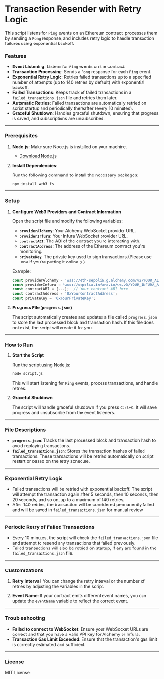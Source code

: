 
# **Transaction Resender with Retry Logic**

This script listens for `Ping` events on an Ethereum contract, processes them by sending a `Pong` response, and includes retry logic to handle transaction failures using exponential backoff.

### **Features**

- **Event Listening**: Listens for `Ping` events on the contract.
- **Transaction Processing**: Sends a `Pong` response for each `Ping` event.
- **Exponential Retry Logic**: Retries failed transactions up to a specified number of attempts (up to 140 retries by default) with exponential backoff.
- **Failed Transactions**: Keeps track of failed transactions in a `failed_transactions.json` file and retries them later.
- **Automatic Retries**: Failed transactions are automatically retried on script startup and periodically thereafter (every 10 minutes).
- **Graceful Shutdown**: Handles graceful shutdown, ensuring that progress is saved, and subscriptions are unsubscribed.

---

### **Prerequisites**

1. **Node.js**: Make sure Node.js is installed on your machine.
   - [Download Node.js](https://nodejs.org/)
   
2. **Install Dependencies**: 

   Run the following command to install the necessary packages:

   ```bash
   npm install web3 fs
   ```

---

### **Setup**

1. **Configure Web3 Providers and Contract Information**

   Open the script file and modify the following variables:

   - **`providerAlchemy`**: Your Alchemy WebSocket provider URL.
   - **`providerInfura`**: Your Infura WebSocket provider URL.
   - **`contractABI`**: The ABI of the contract you're interacting with.
   - **`contractAddress`**: The address of the Ethereum contract you're monitoring.
   - **`privateKey`**: The private key used to sign transactions.(Please use .env if you're putting it online ;( )

   Example:
   ```js
   const providerAlchemy = 'wss://eth-sepolia.g.alchemy.com/v2/YOUR_ALCHEMY_API_KEY';
   const providerInfura = 'wss://sepolia.infura.io/ws/v3/YOUR_INFURA_API_KEY';
   const contractABI = [...];  // Your contract ABI here
   const contractAddress = '0xYourContractAddress';
   const privateKey = '0xYourPrivateKey';
   ```

2. **Progress File (`progress.json`)**

   The script automatically creates and updates a file called `progress.json` to store the last processed block and transaction hash. If this file does not exist, the script will create it for you.

---

### **How to Run**

1. **Start the Script**

   Run the script using Node.js:

   ```bash
   node script.js
   ```

   This will start listening for `Ping` events, process transactions, and handle retries.

2. **Graceful Shutdown**

   The script will handle graceful shutdown if you press `Ctrl+C`. It will save progress and unsubscribe from the event listeners.

---

### **File Descriptions**

- **`progress.json`**: Tracks the last processed block and transaction hash to avoid replaying transactions.
- **`failed_transactions.json`**: Stores the transaction hashes of failed transactions. These transactions will be retried automatically on script restart or based on the retry schedule.

---

### **Exponential Retry Logic**

- Failed transactions will be retried with exponential backoff. The script will attempt the transaction again after 5 seconds, then 10 seconds, then 20 seconds, and so on, up to a maximum of 140 retries.
- After 140 retries, the transaction will be considered permanently failed and will be saved in `failed_transactions.json` for manual review.

---

### **Periodic Retry of Failed Transactions**

- Every 10 minutes, the script will check the `failed_transactions.json` file and attempt to resend any transactions that failed previously.
- Failed transactions will also be retried on startup, if any are found in the `failed_transactions.json` file.

---

### **Customizations**

1. **Retry Interval**: You can change the retry interval or the number of retries by adjusting the variables in the script.
   
2. **Event Name**: If your contract emits different event names, you can update the `eventName` variable to reflect the correct event.

---

### **Troubleshooting**

- **Failed to connect to WebSocket**: Ensure your WebSocket URLs are correct and that you have a valid API key for Alchemy or Infura.
- **Transaction Gas Limit Exceeded**: Ensure that the transaction's gas limit is correctly estimated and sufficient.

---

### **License**

MIT License
